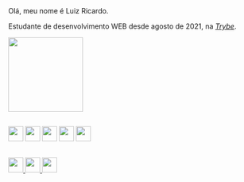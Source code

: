<body bg_color="black">
Olá, meu nome é Luiz Ricardo.

Estudante de desenvolvimento WEB desde agosto de 2021, na _[Trybe](https://app.betrybe.com/)_.
 
<div>
  <img height="150" src="https://github-readme-stats.vercel.app/api/top-langs/?username=luizricardo41&layout=compact&theme=dark" />
</div>

##

<div>
  <img height="30" src="https://cdn.jsdelivr.net/gh/devicons/devicon/icons/html5/html5-original.svg" />
  <img height="30" src="https://cdn.jsdelivr.net/gh/devicons/devicon/icons/css3/css3-original.svg" />
  <img height="30" src="https://cdn.jsdelivr.net/gh/devicons/devicon/icons/javascript/javascript-original.svg" />
  <img height="30" src="https://cdn.jsdelivr.net/gh/devicons/devicon/icons/jest/jest-plain.svg" />
  <img height="30" src="https://cdn.jsdelivr.net/gh/devicons/devicon/icons/react/react-original-wordmark.svg" />
</div>

##
<div>
  <a href="mailto:luizricardo41@gmail.com">
     <img height="30" src="https://img.shields.io/badge/Gmail-D14836?style=for-the-badge&logo=gmail&logoColor=white" />
  </a>
   <a href="https://www.linkedin.com/in/luizricardo41">
     <img height="30" src="https://img.shields.io/badge/LinkedIn-0077B5?style=for-the-badge&logo=linkedin&logoColor=white" />
  </a>
   <a href="https://www.instagram.com/luizricardo_hp/">
     <img height="30" src="https://img.shields.io/badge/Instagram-E4405F?style=for-the-badge&logo=instagram&logoColor=white" />
  </a>
</div>
</body>
